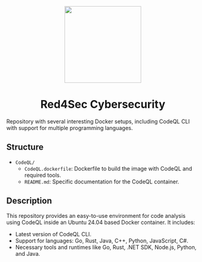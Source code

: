 <p align="center">
  <a href="https://red4sec.com" target="_blank"><img src="https://red4sec.com/assets/img/logo.png" width="200px"></a>
</p>
<h1 align="center">
Red4Sec Cybersecurity
</h1>

Repository with several interesting Docker setups, including CodeQL CLI with support for multiple programming languages.

## Structure

- `CodeQL/`
  - `CodeQL.dockerfile`: Dockerfile to build the image with CodeQL and required tools.
  - `README.md`: Specific documentation for the CodeQL container.

## Description

This repository provides an easy-to-use environment for code analysis using CodeQL inside an Ubuntu 24.04 based Docker container. It includes:

- Latest version of CodeQL CLI.
- Support for languages: Go, Rust, Java, C++, Python, JavaScript, C#.
- Necessary tools and runtimes like Go, Rust, .NET SDK, Node.js, Python, and Java.
